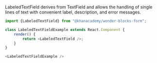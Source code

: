 LabeledTextField derives from TextField and allows the handling of single lines of text with convenient label, description, and error messages.

```js
import {LabeledTextField} from "@khanacademy/wonder-blocks-form";

class LabeledTextFieldExample extends React.Component {
    render() {
        return <LabeledTextField />;
    }
}

<LabeledTextFieldExample />
```